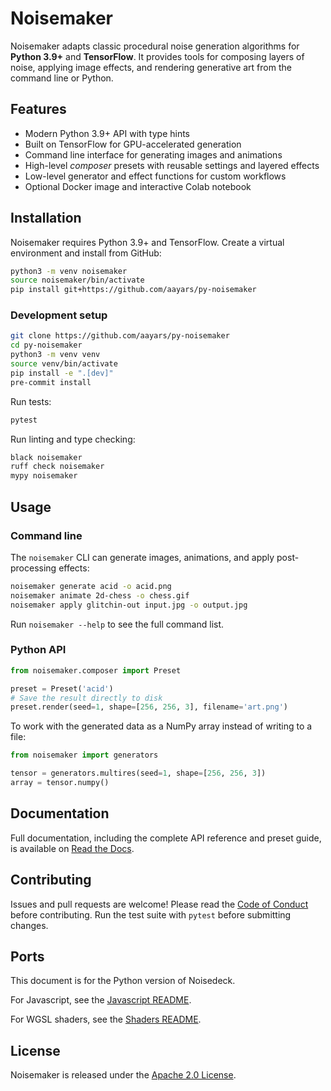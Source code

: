 # Noisemaker

Noisemaker adapts classic procedural noise generation algorithms for **Python 3.9+** and **TensorFlow**. It provides tools for composing layers of noise, applying image effects, and rendering generative art from the command line or Python.

## Features

- Modern Python 3.9+ API with type hints
- Built on TensorFlow for GPU-accelerated generation
- Command line interface for generating images and animations
- High-level *composer* presets with reusable settings and layered effects
- Low-level generator and effect functions for custom workflows
- Optional Docker image and interactive Colab notebook

## Installation

Noisemaker requires Python 3.9+ and TensorFlow. Create a virtual environment and install from GitHub:

```bash
python3 -m venv noisemaker
source noisemaker/bin/activate
pip install git+https://github.com/aayars/py-noisemaker
```

### Development setup

```bash
git clone https://github.com/aayars/py-noisemaker
cd py-noisemaker
python3 -m venv venv
source venv/bin/activate
pip install -e ".[dev]"
pre-commit install
```

Run tests:

```bash
pytest
```

Run linting and type checking:

```bash
black noisemaker
ruff check noisemaker
mypy noisemaker
```

## Usage

### Command line

The `noisemaker` CLI can generate images, animations, and apply post-processing effects:

```bash
noisemaker generate acid -o acid.png
noisemaker animate 2d-chess -o chess.gif
noisemaker apply glitchin-out input.jpg -o output.jpg
```

Run `noisemaker --help` to see the full command list.

### Python API

```python
from noisemaker.composer import Preset

preset = Preset('acid')
# Save the result directly to disk
preset.render(seed=1, shape=[256, 256, 3], filename='art.png')
```

To work with the generated data as a NumPy array instead of writing to a file:

```python
from noisemaker import generators

tensor = generators.multires(seed=1, shape=[256, 256, 3])
array = tensor.numpy()
```

## Documentation

Full documentation, including the complete API reference and preset guide, is available on [Read the Docs](http://noisemaker.readthedocs.io/).

## Contributing

Issues and pull requests are welcome! Please read the [Code of Conduct](CODE_OF_CONDUCT.md) before contributing. Run the test suite with `pytest` before submitting changes.

## Ports

This document is for the Python version of Noisedeck.

For Javascript, see the [Javascript README](js/README-JS.md).

For WGSL shaders, see the [Shaders README](shaders/README-SHADERS.md).

## License

Noisemaker is released under the [Apache 2.0 License](LICENSE).
